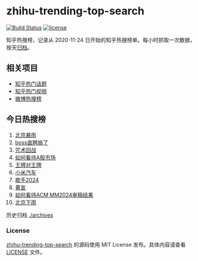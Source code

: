 # zhihu-trending-top-search

[![Build Status](https://github.com/justjavac/zhihu-trending-top-search/workflows/ci/badge.svg?branch=main)](https://github.com/justjavac/zhihu-trending-top-search/actions)
[![license](https://img.shields.io/github/license/justjavac/zhihu-trending-top-search)](https://github.com/justjavac/zhihu-trending-top-search/blob/main/LICENSE)

知乎热搜榜，记录从 2020-11-24 日开始的知乎热搜榜单。每小时抓取一次数据，按天[归档](./archives)。

## 相关项目

- [知乎热门话题](https://github.com/justjavac/zhihu-trending-hot-questions)
- [知乎热门视频](https://github.com/justjavac/zhihu-trending-hot-video)
- [微博热搜榜](https://github.com/justjavac/weibo-trending-hot-search)

## 今日热搜榜

<!-- BEGIN -->
<!-- 最后更新时间 Sat Jul 13 2024 13:08:29 GMT+0800 (China Standard Time) -->

1. [北京暴雨](https://www.zhihu.com/search?q=%E5%8C%97%E4%BA%AC%E6%9A%B4%E9%9B%A8)
1. [boss直聘崩了](https://www.zhihu.com/search?q=boss%E7%9B%B4%E8%81%98%E5%B4%A9%E4%BA%86)
1. [咒术回战](https://www.zhihu.com/search?q=%E5%92%92%E6%9C%AF%E5%9B%9E%E6%88%98)
1. [如何看待A股市场](https://www.zhihu.com/search?q=%E5%A6%82%E4%BD%95%E7%9C%8B%E5%BE%85A%E8%82%A1%E5%B8%82%E5%9C%BA)
1. [王牌对王牌](https://www.zhihu.com/search?q=%E7%8E%8B%E7%89%8C%E5%AF%B9%E7%8E%8B%E7%89%8C)
1. [小米汽车](https://www.zhihu.com/search?q=%E5%B0%8F%E7%B1%B3%E6%B1%BD%E8%BD%A6)
1. [歌手2024](https://www.zhihu.com/search?q=%E6%AD%8C%E6%89%8B2024)
1. [黄宣](https://www.zhihu.com/search?q=%E9%BB%84%E5%AE%A3)
1. [如何看待ACM MM2024审稿结果](https://www.zhihu.com/search?q=%E5%A6%82%E4%BD%95%E7%9C%8B%E5%BE%85ACM%20MM2024%E5%AE%A1%E7%A8%BF%E7%BB%93%E6%9E%9C)
1. [北京下雨](https://www.zhihu.com/search?q=%E5%8C%97%E4%BA%AC%E4%B8%8B%E9%9B%A8)

<!-- END -->

历史归档 [./archives](./archives)

### License

[zhihu-trending-top-search](https://github.com/justjavac/zhihu-trending-top-search) 的源码使用 MIT License
发布。具体内容请查看 [LICENSE](./LICENSE) 文件。
